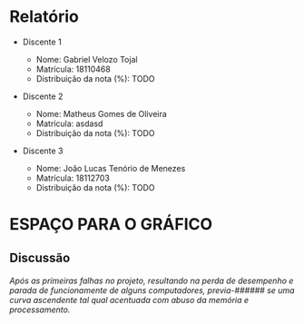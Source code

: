 # Relatório

* Discente 1
   * Nome: Gabriel Velozo Tojal
   * Matrícula: 18110468
   * Distribuição da nota (%): TODO

* Discente 2
   * Nome: Matheus Gomes de Oliveira
   * Matrícula: asdasd
   * Distribuição da nota (%): TODO

* Discente 3
    * Nome:  João Lucas Tenório de Menezes
    * Matrícula: 18112703
    * Distribuição da nota (%): TODO

# ESPAÇO PARA O GRÁFICO 

## Discussão
######   Após as primeiras falhas no projeto, resultando na perda de desempenho e parada de funcionamente de alguns computadores, previa-###### se uma curva ascendente tal qual acentuada com abuso da memória e processamento. 
